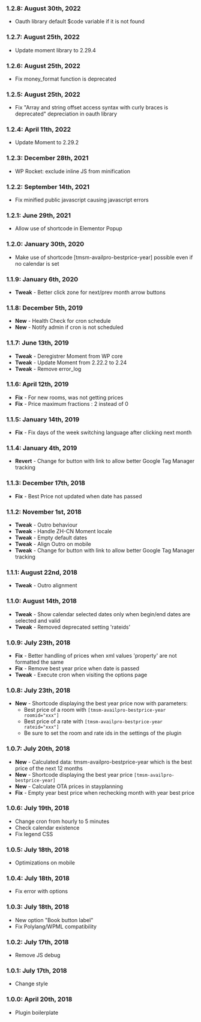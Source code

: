 ### 1.2.8: August 30th, 2022
* Oauth library default $code variable if it is not found

### 1.2.7: August 25th, 2022
* Update moment library to 2.29.4

### 1.2.6: August 25th, 2022
* Fix money_format function is deprecated

### 1.2.5: August 25th, 2022
* Fix "Array and string offset access syntax with curly braces is deprecated" depreciation in oauth library

### 1.2.4: April 11th, 2022
* Update Moment to 2.29.2

### 1.2.3: December 28th, 2021
* WP Rocket: exclude inline JS from minification

### 1.2.2: September 14th, 2021
* Fix minified public javascript causing javascript errors

### 1.2.1: June 29th, 2021
* Allow use of shortcode in Elementor Popup

### 1.2.0: January 30th, 2020
* Make use of shortcode [tmsm-availpro-bestprice-year] possible even if no calendar is set

### 1.1.9: January 6th, 2020
* **Tweak** - Better click zone for next/prev month arrow buttons

### 1.1.8: December 5th, 2019
* **New** - Health Check for cron schedule
* **New** - Notify admin if cron is not scheduled

### 1.1.7: June 13th, 2019
* **Tweak** - Deregistrer Moment from WP core
* **Tweak** - Update Moment from 2.22.2 to 2.24
* **Tweak** - Remove error_log

### 1.1.6: April 12th, 2019
* **Fix** - For new rooms, was not getting prices
* **Fix** - Price maximum fractions : 2 instead of 0

### 1.1.5: January 14th, 2019
* **Fix** - Fix days of the week switching language after clicking next month

### 1.1.4: January 4th, 2019
* **Revert** - Change for button with link to allow better Google Tag Manager tracking

### 1.1.3: December 17th, 2018
* **Fix** - Best Price not updated when date has passed

### 1.1.2: November 1st, 2018
* **Tweak** - Outro behaviour
* **Tweak** - Handle ZH-CN Moment locale
* **Tweak** - Empty default dates
* **Tweak** - Align Outro on mobile
* **Tweak** - Change for button with link to allow better Google Tag Manager tracking

### 1.1.1: August 22nd, 2018
* **Tweak** - Outro alignment

### 1.1.0: August 14th, 2018
* **Tweak** - Show calendar selected dates only when begin/end dates are selected and valid
* **Tweak** - Removed deprecated setting 'rateids'

### 1.0.9: July 23th, 2018
* **Fix** - Better handling of prices when xml values 'property' are not formatted the same
* **Fix** - Remove best year price when date is passed
* **Tweak** - Execute cron when visiting the options page

### 1.0.8: July 23th, 2018
* **New** - Shortcode displaying the best year price now with parameters:
    * Best price of a room with `[tmsm-availpro-bestprice-year roomid="xxx"]`
    * Best price of a rate with `[tmsm-availpro-bestprice-year rateid="xxx"]`
    * Be sure to set the room and rate ids in the settings of the plugin

### 1.0.7: July 20th, 2018
* **New** - Calculated data: tmsm-availpro-bestprice-year which is the best price of the next 12 months
* **New** - Shortcode displaying the best year price `[tmsm-availpro-bestprice-year]`
* **New** - Calculate OTA prices in stayplanning
* **Fix** - Empty year best price when rechecking month with year best price

### 1.0.6: July 19th, 2018
* Change cron from hourly to 5 minutes
* Check calendar existence
* Fix legend CSS

### 1.0.5: July 18th, 2018
* Optimizations on mobile

### 1.0.4: July 18th, 2018
* Fix error with options

### 1.0.3: July 18th, 2018
* New option "Book button label"
* Fix Polylang/WPML compatibility

### 1.0.2: July 17th, 2018
* Remove JS debug

### 1.0.1: July 17th, 2018
* Change style

### 1.0.0: April 20th, 2018
* Plugin boilerplate